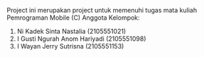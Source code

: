 Project ini merupakan project untuk memenuhi tugas mata kuliah Pemrograman Mobile (C)
Anggota Kelompok:
1. Ni Kadek Sinta Nastalia (2105551021)
2. I Gusti Ngurah Anom Hariyadi (2105551098)
3. I Wayan Jerry Sutrisna (2105551153)
